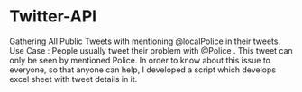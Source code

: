 # Twitter-API
Gathering All Public Tweets with mentioning @localPolice in their tweets. Use Case : People usually tweet their problem with @Police . This tweet can only be seen by mentioned Police. In order to know about this issue to everyone, so that anyone can help, I developed a script which develops excel sheet with tweet details in it.

